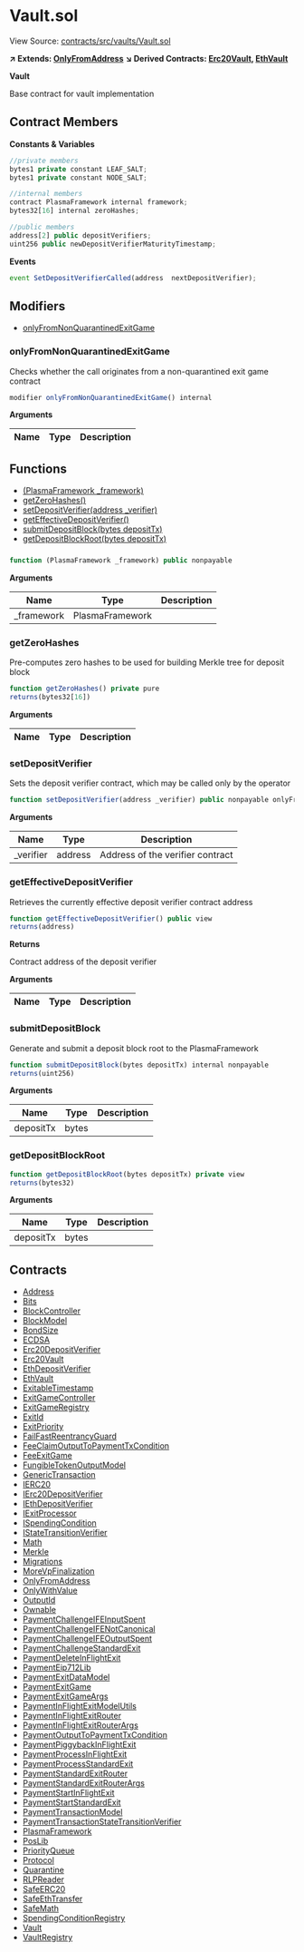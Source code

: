 # Vault.sol

View Source: [contracts/src/vaults/Vault.sol](../../contracts/src/vaults/Vault.sol)

**↗ Extends: [OnlyFromAddress](OnlyFromAddress.md)**
**↘ Derived Contracts: [Erc20Vault](Erc20Vault.md), [EthVault](EthVault.md)**

**Vault**

Base contract for vault implementation

## Contract Members
**Constants & Variables**

```js
//private members
bytes1 private constant LEAF_SALT;
bytes1 private constant NODE_SALT;

//internal members
contract PlasmaFramework internal framework;
bytes32[16] internal zeroHashes;

//public members
address[2] public depositVerifiers;
uint256 public newDepositVerifierMaturityTimestamp;

```

**Events**

```js
event SetDepositVerifierCalled(address  nextDepositVerifier);
```

## Modifiers

- [onlyFromNonQuarantinedExitGame](#onlyfromnonquarantinedexitgame)

### onlyFromNonQuarantinedExitGame

Checks whether the call originates from a non-quarantined exit game contract

```js
modifier onlyFromNonQuarantinedExitGame() internal
```

**Arguments**

| Name        | Type           | Description  |
| ------------- |------------- | -----|

## Functions

- [(PlasmaFramework _framework)](#)
- [getZeroHashes()](#getzerohashes)
- [setDepositVerifier(address _verifier)](#setdepositverifier)
- [getEffectiveDepositVerifier()](#geteffectivedepositverifier)
- [submitDepositBlock(bytes depositTx)](#submitdepositblock)
- [getDepositBlockRoot(bytes depositTx)](#getdepositblockroot)

### 

```js
function (PlasmaFramework _framework) public nonpayable
```

**Arguments**

| Name        | Type           | Description  |
| ------------- |------------- | -----|
| _framework | PlasmaFramework |  | 

### getZeroHashes

Pre-computes zero hashes to be used for building Merkle tree for deposit block

```js
function getZeroHashes() private pure
returns(bytes32[16])
```

**Arguments**

| Name        | Type           | Description  |
| ------------- |------------- | -----|

### setDepositVerifier

Sets the deposit verifier contract, which may be called only by the operator

```js
function setDepositVerifier(address _verifier) public nonpayable onlyFrom 
```

**Arguments**

| Name        | Type           | Description  |
| ------------- |------------- | -----|
| _verifier | address | Address of the verifier contract | 

### getEffectiveDepositVerifier

Retrieves the currently effective deposit verifier contract address

```js
function getEffectiveDepositVerifier() public view
returns(address)
```

**Returns**

Contract address of the deposit verifier

**Arguments**

| Name        | Type           | Description  |
| ------------- |------------- | -----|

### submitDepositBlock

Generate and submit a deposit block root to the PlasmaFramework

```js
function submitDepositBlock(bytes depositTx) internal nonpayable
returns(uint256)
```

**Arguments**

| Name        | Type           | Description  |
| ------------- |------------- | -----|
| depositTx | bytes |  | 

### getDepositBlockRoot

```js
function getDepositBlockRoot(bytes depositTx) private view
returns(bytes32)
```

**Arguments**

| Name        | Type           | Description  |
| ------------- |------------- | -----|
| depositTx | bytes |  | 

## Contracts

* [Address](Address.md)
* [Bits](Bits.md)
* [BlockController](BlockController.md)
* [BlockModel](BlockModel.md)
* [BondSize](BondSize.md)
* [ECDSA](ECDSA.md)
* [Erc20DepositVerifier](Erc20DepositVerifier.md)
* [Erc20Vault](Erc20Vault.md)
* [EthDepositVerifier](EthDepositVerifier.md)
* [EthVault](EthVault.md)
* [ExitableTimestamp](ExitableTimestamp.md)
* [ExitGameController](ExitGameController.md)
* [ExitGameRegistry](ExitGameRegistry.md)
* [ExitId](ExitId.md)
* [ExitPriority](ExitPriority.md)
* [FailFastReentrancyGuard](FailFastReentrancyGuard.md)
* [FeeClaimOutputToPaymentTxCondition](FeeClaimOutputToPaymentTxCondition.md)
* [FeeExitGame](FeeExitGame.md)
* [FungibleTokenOutputModel](FungibleTokenOutputModel.md)
* [GenericTransaction](GenericTransaction.md)
* [IERC20](IERC20.md)
* [IErc20DepositVerifier](IErc20DepositVerifier.md)
* [IEthDepositVerifier](IEthDepositVerifier.md)
* [IExitProcessor](IExitProcessor.md)
* [ISpendingCondition](ISpendingCondition.md)
* [IStateTransitionVerifier](IStateTransitionVerifier.md)
* [Math](Math.md)
* [Merkle](Merkle.md)
* [Migrations](Migrations.md)
* [MoreVpFinalization](MoreVpFinalization.md)
* [OnlyFromAddress](OnlyFromAddress.md)
* [OnlyWithValue](OnlyWithValue.md)
* [OutputId](OutputId.md)
* [Ownable](Ownable.md)
* [PaymentChallengeIFEInputSpent](PaymentChallengeIFEInputSpent.md)
* [PaymentChallengeIFENotCanonical](PaymentChallengeIFENotCanonical.md)
* [PaymentChallengeIFEOutputSpent](PaymentChallengeIFEOutputSpent.md)
* [PaymentChallengeStandardExit](PaymentChallengeStandardExit.md)
* [PaymentDeleteInFlightExit](PaymentDeleteInFlightExit.md)
* [PaymentEip712Lib](PaymentEip712Lib.md)
* [PaymentExitDataModel](PaymentExitDataModel.md)
* [PaymentExitGame](PaymentExitGame.md)
* [PaymentExitGameArgs](PaymentExitGameArgs.md)
* [PaymentInFlightExitModelUtils](PaymentInFlightExitModelUtils.md)
* [PaymentInFlightExitRouter](PaymentInFlightExitRouter.md)
* [PaymentInFlightExitRouterArgs](PaymentInFlightExitRouterArgs.md)
* [PaymentOutputToPaymentTxCondition](PaymentOutputToPaymentTxCondition.md)
* [PaymentPiggybackInFlightExit](PaymentPiggybackInFlightExit.md)
* [PaymentProcessInFlightExit](PaymentProcessInFlightExit.md)
* [PaymentProcessStandardExit](PaymentProcessStandardExit.md)
* [PaymentStandardExitRouter](PaymentStandardExitRouter.md)
* [PaymentStandardExitRouterArgs](PaymentStandardExitRouterArgs.md)
* [PaymentStartInFlightExit](PaymentStartInFlightExit.md)
* [PaymentStartStandardExit](PaymentStartStandardExit.md)
* [PaymentTransactionModel](PaymentTransactionModel.md)
* [PaymentTransactionStateTransitionVerifier](PaymentTransactionStateTransitionVerifier.md)
* [PlasmaFramework](PlasmaFramework.md)
* [PosLib](PosLib.md)
* [PriorityQueue](PriorityQueue.md)
* [Protocol](Protocol.md)
* [Quarantine](Quarantine.md)
* [RLPReader](RLPReader.md)
* [SafeERC20](SafeERC20.md)
* [SafeEthTransfer](SafeEthTransfer.md)
* [SafeMath](SafeMath.md)
* [SpendingConditionRegistry](SpendingConditionRegistry.md)
* [Vault](Vault.md)
* [VaultRegistry](VaultRegistry.md)
